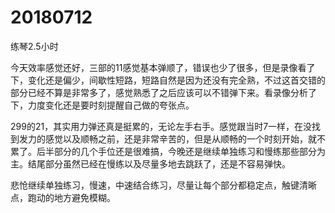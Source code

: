 # 20180712

练琴2.5小时

今天效率感觉还好，三部的11感觉基本弹顺了，错误也少了很多，但是录像看了下，变化还是偏少，间歇性短路，短路自然是因为还没有完全熟，不过这首交错的部分已经不算是非常多了，感觉熟悉了之后应该可以不错弹下来。看录像分析了下，力度变化还是要时刻提醒自己做的夸张点。

299的21，其实用力弹还真是挺累的，无论左手右手。感觉跟当时7一样，在没找到发力的感觉以及顺畅之前，还是非常辛苦的，但是从顺畅的一个时刻开始，就不累了。后半部分的几个手位还是很难搞，今晚还是继续单独练习和慢练那些部分为主。结尾部分虽然已经在慢练以及尽量多地去跳跃了，还是不容易弹快。

悲怆继续单独练习，慢速，中速结合练习，尽量让每个部分都稳定点，触键清晰点，跑动的地方避免模糊。
